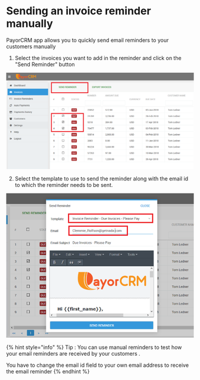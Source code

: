 # Sending an invoice reminder manually

PayorCRM app allows you to quickly send email reminders to your customers manually

1. Select the invoices you want to add in the reminder and click on the "Send Reminder" button

![](../.gitbook/assets/image%20%2828%29.png)

2. Select the template to use to send the reminder along with the email id to which the reminder needs to be sent.



![](../.gitbook/assets/image%20%285%29.png)



{% hint style="info" %}
Tip : You can use manual reminders to test how your email reminders are received by your customers . 

You have to change the email id field to your own email address to receive the email reminder
{% endhint %}



